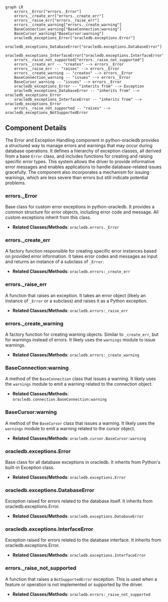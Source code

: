 ```mermaid
graph LR
    errors__Error["errors._Error"]
    errors__create_err["errors._create_err"]
    errors__raise_err["errors._raise_err"]
    errors__create_warning["errors._create_warning"]
    BaseConnection_warning["BaseConnection:warning"]
    BaseCursor_warning["BaseCursor:warning"]
    oracledb_exceptions_Error["oracledb.exceptions.Error"]
    oracledb_exceptions_DatabaseError["oracledb.exceptions.DatabaseError"]
    oracledb_exceptions_InterfaceError["oracledb.exceptions.InterfaceError"]
    errors__raise_not_supported["errors._raise_not_supported"]
    errors__create_err -- "creates" --> errors__Error
    errors__raise_err -- "raises" --> errors__Error
    errors__create_warning -- "creates" --> errors__Error
    BaseConnection_warning -- "issues" --> errors__Error
    BaseCursor_warning -- "issues" --> errors__Error
    oracledb_exceptions_Error -- "inherits from" --> Exception
    oracledb_exceptions_DatabaseError -- "inherits from" --> oracledb_exceptions_Error
    oracledb_exceptions_InterfaceError -- "inherits from" --> oracledb_exceptions_Error
    errors__raise_not_supported -- "raises" --> oracledb_exceptions_NotSupportedError
```

## Component Details

The Error and Exception Handling component in python-oracledb provides a structured way to manage errors and warnings that may occur during database operations. It defines a hierarchy of exception classes, all derived from a base `Error` class, and includes functions for creating and raising specific error types. This system allows the driver to provide informative error messages and enables applications to handle database-related issues gracefully. The component also incorporates a mechanism for issuing warnings, which are less severe than errors but still indicate potential problems.

### errors._Error
Base class for custom error exceptions in python-oracledb. It provides a common structure for error objects, including error code and message. All custom exceptions inherit from this class.
- **Related Classes/Methods**: `oracledb.errors._Error`

### errors._create_err
A factory function responsible for creating specific error instances based on provided error information. It takes error codes and messages as input and returns an instance of a subclass of `_Error`.
- **Related Classes/Methods**: `oracledb.errors:_create_err`

### errors._raise_err
A function that raises an exception. It takes an error object (likely an instance of `_Error` or a subclass) and raises it as a Python exception.
- **Related Classes/Methods**: `oracledb.errors:_raise_err`

### errors._create_warning
A factory function for creating warning objects. Similar to `_create_err`, but for warnings instead of errors. It likely uses the `warnings` module to issue warnings.
- **Related Classes/Methods**: `oracledb.errors:_create_warning`

### BaseConnection:warning
A method of the `BaseConnection` class that issues a warning. It likely uses the `warnings` module to emit a warning related to the connection object.
- **Related Classes/Methods**: `oracledb.connection.BaseConnection:warning`

### BaseCursor:warning
A method of the `BaseCursor` class that issues a warning. It likely uses the `warnings` module to emit a warning related to the cursor object.
- **Related Classes/Methods**: `oracledb.cursor.BaseCursor:warning`

### oracledb.exceptions.Error
Base class for all database exceptions in oracledb. It inherits from Python's built-in Exception class.
- **Related Classes/Methods**: `oracledb.exceptions.Error`

### oracledb.exceptions.DatabaseError
Exception raised for errors related to the database itself. It inherits from oracledb.exceptions.Error.
- **Related Classes/Methods**: `oracledb.exceptions.DatabaseError`

### oracledb.exceptions.InterfaceError
Exception raised for errors related to the database interface. It inherits from oracledb.exceptions.Error.
- **Related Classes/Methods**: `oracledb.exceptions.InterfaceError`

### errors._raise_not_supported
A function that raises a `NotSupportedError` exception. This is used when a feature or operation is not implemented or supported by the driver.
- **Related Classes/Methods**: `oracledb.errors:_raise_not_supported`
